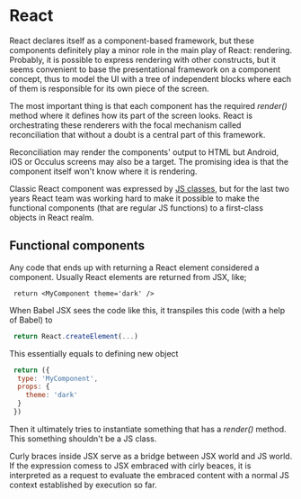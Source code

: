 # React

React declares itself as a component-based framework, but these components definitely play a minor role in the main play of React: rendering. Probably, it is possible to express rendering with other constructs, but it seems convenient to base the presentational framework on a component concept, thus to model the UI with a tree of independent blocks where each of them is responsible for its own piece of the screen. 

The most important thing is that each component has the required <i>render()</i> method where it defines how its part of the screen looks. React is orchestrating these renderers with the focal mechanism called reconciliation that without a doubt is a central part of this framework. 

Reconciliation may render the components' output to HTML but Android, iOS or Occulus screens may also be a target. The promising idea is that the component itself won't know where it is rendering.

Classic React component was expressed by [JS classes](https://github.com/olegkleiman/crib/blob/master/session10/classes/readme.md), but for the last two years React team was working hard to make it possible to make the functional components (that are regular JS functions) to a first-class objects in React realm.

## Functional components
Any code that ends up with returning a React element considered a component. Usually React elements are returned from JSX, like;
``` JSX
 return <MyComponent theme='dark' />
```
When Babel JSX sees the code like this, it transpiles this code (with a help of Babel) to 
``` js
 return React.createElement(...)
```
This essentially equals to defining new object
``` js
 return ({
  type: 'MyComponent',
  props: {
    theme: 'dark'
  }
 })
```
Then it ultimately tries to instantiate something that has a <i>render()</i> method. This something shouldn't be a JS class.
 
Curly braces inside JSX serve as a bridge between JSX world and JS world. If the expression comess to JSX embraced with cirly beaces, it is interpreted as a request to evaluate the embraced content with a normal JS context established by execution so far.

